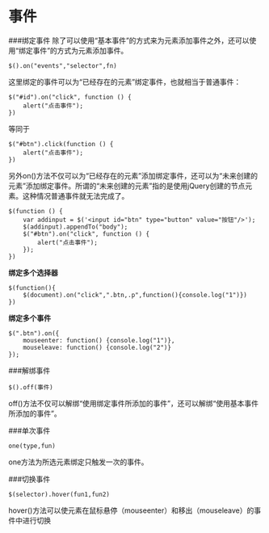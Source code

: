 事件
===================

###绑定事件
除了可以使用“基本事件”的方式来为元素添加事件之外，还可以使用“绑定事件”的方式为元素添加事件。

    $().on("events","selector",fn)
这里绑定的事件可以为“已经存在的元素”绑定事件，也就相当于普通事件：

    $("#id").on("click", function () {
        alert("点击事件");
    })
等同于

    $("#btn").click(function () {
        alert("点击事件");
    })
另外on()方法不仅可以为“已经存在的元素”添加绑定事件，还可以为“未来创建的元素”添加绑定事件。所谓的“未来创建的元素”指的是使用jQuery创建的节点元素。这种情况普通事件就无法完成了。

    $(function () {
        var addinput = $('<input id="btn" type="button" value="按钮"/>');
        $(addinput).appendTo("body");
        $("#btn").on("click", function () {
            alert("点击事件");
        });
    })
**绑定多个选择器**

	$(function(){
		$(document).on("click",".btn,.p",function(){console.log("1")})
	})

**绑定多个事件**

    $(".btn").on({
        mouseenter: function() {console.log("1")},
        mouseleave: function() {console.log("2")}
    });


###解绑事件

    $().off(事件)
off()方法不仅可以解绑“使用绑定事件所添加的事件”，还可以解绑“使用基本事件所添加的事件”。

###单次事件

    one(type,fun)
one方法为所选元素绑定只触发一次的事件。

###切换事件

    $(selector).hover(fun1,fun2)
hover()方法可以使元素在鼠标悬停（mouseenter）和移出（mouseleave）的事件中进行切换



